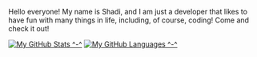 Hello everyone! My name is Shadi, and I am just a developer that likes to have fun with many things in life, including, of course, coding!
Come and check it out!

[![My GitHub Stats ^-^](https://github-readme-stats.vercel.app/api/?username=SilentSerenityy&count_private=true&theme=tokyonight&showicons=true)]()
[![My GitHub Languages ^-^](https://github-readme-stats.vercel.app/api/top-langs/?username=SilentSerenityy&langs_count=5&theme=tokyonight)]()

